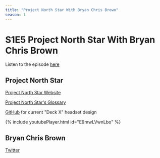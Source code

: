 ```yaml
---
title: "Project North Star With Bryan Chris Brown"
season: 1
---
```

# S1E5 Project North Star With Bryan Chris Brown

Listen to the episode [here](https://fosspod.content.town/episodes/project-north-star-with-bryan-chris-brown)

## Project North Star

[Project North Star Website](https://docs.projectnorthstar.org/)

[Project North Star's Glossary](https://docs.projectnorthstar.org/glossary)

[GitHub](https://github.com/CombineReality/Deck-X/) for current "Deck X" headset design

{% include youtubePlayer.html id="E9mwLVwnLbo" %}

## Bryan Chris Brown

[Twitter](https://twitter.com/BryanChrisBrown)